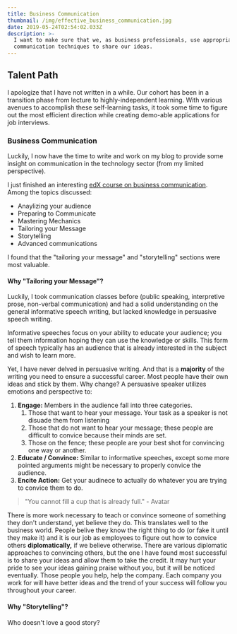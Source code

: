 ```yaml
---
title: Business Communication
thumbnail: /img/effective_business_communication.jpg
date: 2019-05-24T02:54:02.033Z
description: >-
  I want to make sure that we, as business professionals, use appropriate
  communication techniques to share our ideas.
---
```

## Talent Path

I apologize that I have not written in a while. Our cohort has been in a transition phase from lecture to highly-independent learning. With various avenues to accomplish these self-learning tasks, it took some time to figure out  the most efficient direction while creating demo-able applications for job interviews.

### Business Communication

Luckily, I now have the time to write and work on my blog to provide some insight on communication in the technology sector (from my limited perspective).

I just finished an interesting [edX course on business communication](https://www.edx.org/course/business-communications-ubcx-bus2x). Among the topics discussed:

* Anaylizing your audience
* Preparing to Communicate
* Mastering Mechanics
* Tailoring your Message
* Storytelling
* Advanced communications

I found that the "tailoring your message" and "storytelling" sections were most valuable. 

#### Why "Tailoring your Message"?

Luckily, I took communication classes before (public speaking, interpretive prose, non-verbal communication) and had a solid understanding on the general informative speech writing, but lacked knowledge in persuasive speech writing.

Informative speeches focus on your ability to educate your audience; you tell them information hoping they can use the knowledge or skills. This form of speech typically has an audience that is already interested in the subject and wish to learn more.

Yet, I have never delved in persuasive writing. And that is a **majority** of the writing you need to ensure a successful career. Most people have their own ideas and stick by them. Why change? A persuasive speaker utilizes emotions and perspective to:

1. **Engage:** Members in the audience fall into three categories.
   1. Those that want to hear your message. Your task as a speaker is not disuade them from listening
   2. Those that do not want to hear your message; these people are difficult to convice because their minds are set.
   3. Those on the fence; these people are your best shot for convincing one way or another.
2. **Educate / Convince:** Similar to informative speeches, except some more pointed arguments might be necessary to properly convice the audience. 
3. **Encite Action:** Get your audinece to actually do whatever you are trying to convice them to do.

> "You cannot fill a cup that is already full." - Avatar

There is more work necessary to teach or convince someone of something they don't understand, yet believe they do. This translates well to the business world. People belive they know the right thing to do (or fake it until they make it) and it is our job as employees to figure out how to convice others **diplomatically,** if we believe otherwise. There are various diplomatic approaches to convincing others, but the one I have found most successful is to share your ideas and allow them to take the credit. It may hurt your pride to see your ideas gaining praise without you, but it will be noticed eventually. Those people you help, help the company. Each company you work for will have better ideas and the trend of your success will follow you throughout your career.

#### Why "Storytelling"?

Who doesn't love a good story?
